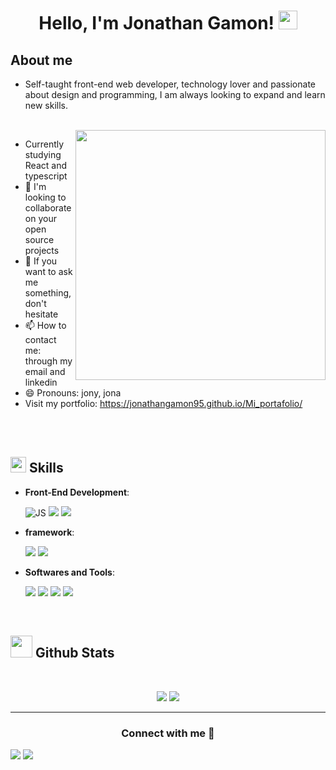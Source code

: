 <h1 align="center">
Hello, I'm Jonathan Gamon!
	<a href="https://github.com/Bouaskaoun" target="_self">
		<img src="https://media.giphy.com/media/hvRJCLFzcasrR4ia7z/giphy.gif" width="30">
	</a>
</h1>
	
## **About me**



- Self-taught front-end web developer, technology lover and passionate about design and programming, I am always looking to expand and learn new skills.
<br>
<img src="https://user-images.githubusercontent.com/89788120/167628634-549d2bdd-609e-4275-85af-1e1974da64ca.gif" align="right" style="width: 400px; " data-target="animated-image.originalImage">

- Currently studying React and typescript
- 👯 I'm looking to collaborate on your open source projects
- 💬 If you want to ask me something, don't hesitate
- 📫 How to contact me: through my email and linkedin
- 😄 Pronouns: jony, jona
- Visit my portfolio: https://jonathangamon95.github.io/Mi_portafolio/

<br>
<br>

## <img src="https://media2.giphy.com/media/QssGEmpkyEOhBCb7e1/giphy.gif?cid=ecf05e47a0n3gi1bfqntqmob8g9aid1oyj2wr3ds3mg700bl&rid=giphy.gif" width ="25"><b> Skills</b>

<p align="center">
     
  
- **Front-End Development**:

   	<img src="https://img.shields.io/badge/html5-%23E34F26.svg?style=for-the-badge&logo=html5&logoColor=white"  alt="JS"/>
   	<img src="https://img.shields.io/badge/css3-%231572B6.svg?style=for-the-badge&logo=css3&logoColor=white"  />
   	<img src="https://img.shields.io/badge/javascript-%23323330.svg?style=for-the-badge&logo=javascript&logoColor=%23F7DF1E"  />


- **framework**:
  
  	<img src="https://img.shields.io/badge/react-%2320232a.svg?style=for-the-badge&logo=react&logoColor=%2361DAFB" />
	<img src="https://img.shields.io/badge/tailwindcss-%2338B2AC.svg?style=for-the-badge&logo=tailwind-css&logoColor=white" />

 
- **Softwares and Tools**:

    <img src="https://img.shields.io/badge/github-%23121011.svg?style=for-the-badge&logo=github&logoColor=white" />
    <img src="https://img.shields.io/badge/figma-%23F24E1E.svg?style=for-the-badge&logo=figma&logoColor=white" />
    <img src="https://img.shields.io/badge/Visual%20Studio%20Code-0078d7.svg?style=for-the-badge&logo=visual-studio-code&logoColor=white" />
	<img src="https://img.shields.io/badge/git-%23F05033.svg?style=for-the-badge&logo=git&logoColor=white" />

<br>
</p>


## <img src="https://media.giphy.com/media/iY8CRBdQXODJSCERIr/giphy.gif" width="35"><b> Github Stats </b>
<br>

<div align="center">

[![](https://github-readme-stats.vercel.app/api?username=JonathanGamon95&show_icons=true&theme=tokyonight&hide_border=true&locale=en)](https://github.com/JonathanGamon95)
[![](https://github-readme-streak-stats.herokuapp.com/?user=JonathanGamon95&theme=material-palenight)](https://github.com/JonathanGamon95)
	
</a>
</div>



-----

<h3 align="center" >Connect with me 🤝 </h3>

<a href="https://www.linkedin.com/in/jonathan-elias-gamon-8a99a2333/"><img src="https://img.shields.io/badge/linkedin-%230077B5.svg?style=for-the-badge&logo=linkedin&logoColor=white" /></a>
<a href="mailto:jonathaneg51995@gmail.com"><img src="https://img.shields.io/badge/Gmail-D14836?style=for-the-badge&logo=gmail&logoColor=white" /></a>


	

</div>
